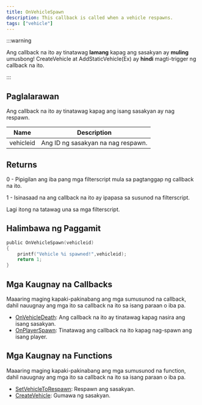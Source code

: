 ```yaml
---
title: OnVehicleSpawn
description: This callback is called when a vehicle respawns.
tags: ["vehicle"]
---
```


:::warning

Ang callback na ito ay tinatawag **lamang** kapag ang sasakyan ay **muling** umusbong! CreateVehicle at AddStaticVehicle(Ex) ay **hindi** magti-trigger ng callback na ito.

:::

## Paglalarawan

Ang callback na ito ay tinatawag kapag ang isang sasakyan ay nag respawn.

| Name      | Description                         |
| --------- | ----------------------------------- |
| vehicleid | Ang ID ng sasakyan na nag respawn. |

## Returns

0 - Pipigilan ang iba pang mga filterscript mula sa pagtanggap ng callback na ito.

1 - Isinasaad na ang callback na ito ay ipapasa sa susunod na filterscript.

Lagi itong na tatawag una sa mga filterscript.

## Halimbawa ng Paggamit

```c
public OnVehicleSpawn(vehicleid)
{
    printf("Vehicle %i spawned!",vehicleid);
    return 1;
}
```

## Mga Kaugnay na Callbacks

Maaaring maging kapaki-pakinabang ang mga sumusunod na callback, dahil nauugnay ang mga ito sa callback na ito sa isang paraan o iba pa.


- [OnVehicleDeath](./OnVehicleDeath): Ang callback na ito ay tinatawag kapag nasira ang isang sasakyan.
- [OnPlayerSpawn](./OnPlayerSpawn): Tinatawag ang callback na ito kapag nag-spawn ang isang player.

## Mga Kaugnay na Functions

Maaaring maging kapaki-pakinabang ang mga sumusunod na function, dahil nauugnay ang mga ito sa callback na ito sa isang paraan o iba pa.

- [SetVehicleToRespawn](../functions/SetVehicleToRespawn): Respawn ang sasakyan.
- [CreateVehicle](../functions/CreateVehicle): Gumawa ng sasakyan.
